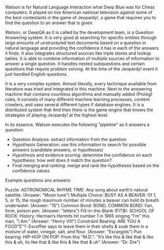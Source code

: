 Watson is for Natural Language Interaction what Deep Blue was for Chess computers. It played on live American national television against some of the best contestants in the game of Jeopardy!, a game that requires you to find the question to an answer that is given.

Watson, or DeepQA as it is called by the development team, is a Question Answering system. It is very good at searching for specific entities through large amounts of unstructured text documents  based on a question in natural language and providing the confidence it has in each of the answers it finds. It also integrates structured sources like triple stores and lookup tables. It is able to combine information of multiple sources of information to answer a single question. It handles nested subquestions and certain questions that require problem solving. At the time of the Jeopardy! event it just handled English questions.

It is a very complex system. Almost literally, every technique available from literature was tried and integrated in this machine. Next to the answering machine that contains countless algorithms and manually added (Prolog) rules, it consists of many different machine learning processes, content crawlers, and uses several different types if database engines. It is a distributed system that And then there is the game engine that knows the strategies of playing Jeopardy! at the highest level. 

In its essence, Watson executes the following "pipeline" as it answers a question:

- Question Analysis: extract information from the question
- Hypothesis Generation: use this information to search for possible answers (candidate answers, or hypotheses)
- Hypothesis and evidence scoring: determine the confidence on each hypothesis: how well does it match the question?
- Final merging and ranking: merge and rank the hypotheses based on the confidence values

Example questions ans answers:

Puzzle: ASTRONOMICAL RHYME TIME: Any song about earth’s natural satellite. 
    (Answer: "Moon tune")
Multiple Choice: BUSY AS A BEAVER: Of 1, 5, or 15, the rough maximum number of minutes a beaver can hold its breath underwater. 
    (Answer: "15")
Common Bond: BOND, COMMON BOND: Fan, form, poison pen. 
    (Answer: "letters")
Fill-in-the-Blank (FITB): SCHOOL OF ROCK: History: Herman’s Hermits hit number 1 in 1965 singing "I’m" this man, "I Am." 
    (Answer: "Henry VIII")
Constraint Bearing: ARE YOU A FOOD"E"?: Escoffier says to leave them in their shells & soak them in a mixture of water, vinegar, salt, and flour. 
    (Answer: "Escargots")
Pun bearing: HIP-HOP ON POP: From this "M.D.": "It’s like this & like that & like this & uh, its like that & like this & like that & uh" 
    (Answer: "Dr. Dre")
    
    